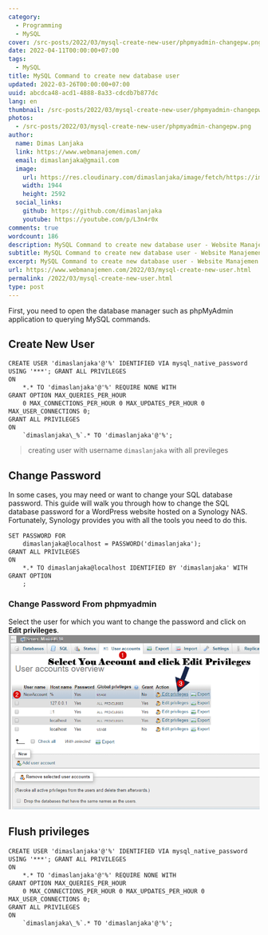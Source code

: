 ```yaml
---
category:
  - Programming
  - MySQL
cover: /src-posts/2022/03/mysql-create-new-user/phpmyadmin-changepw.png
date: 2022-04-11T00:00:00+07:00
tags:
  - MySQL
title: MySQL Command to create new database user
updated: 2022-03-26T00:00:00+07:00
uuid: abcdca48-acd1-4888-8a33-cdcdb7b877dc
lang: en
thumbnail: /src-posts/2022/03/mysql-create-new-user/phpmyadmin-changepw.png
photos:
  - /src-posts/2022/03/mysql-create-new-user/phpmyadmin-changepw.png
author:
  name: Dimas Lanjaka
  link: https://www.webmanajemen.com/
  email: dimaslanjaka@gmail.com
  image:
    url: https://res.cloudinary.com/dimaslanjaka/image/fetch/https://imgdb.net/images/3600.jpg
    width: 1944
    height: 2592
  social_links:
    github: https://github.com/dimaslanjaka
    youtube: https://youtube.com/p/L3n4r0x
comments: true
wordcount: 186
description: MySQL Command to create new database user - Website Manajemen Indonesia
subtitle: MySQL Command to create new database user - Website Manajemen Indonesia
excerpt: MySQL Command to create new database user - Website Manajemen Indonesia
url: https://www.webmanajemen.com/2022/03/mysql-create-new-user.html
permalink: /2022/03/mysql-create-new-user.html
type: post
---
```


First, you  need to open the database manager such as phpMyAdmin application to querying MySQL commands.
## Create New User
```mysql
CREATE USER 'dimaslanjaka'@'%' IDENTIFIED VIA mysql_native_password USING '***'; GRANT ALL PRIVILEGES
ON
    *.* TO 'dimaslanjaka'@'%' REQUIRE NONE WITH
GRANT OPTION MAX_QUERIES_PER_HOUR
    0 MAX_CONNECTIONS_PER_HOUR 0 MAX_UPDATES_PER_HOUR 0 MAX_USER_CONNECTIONS 0;
GRANT ALL PRIVILEGES
ON
    `dimaslanjaka\_%`.* TO 'dimaslanjaka'@'%';
```
> creating user with username `dimaslanjaka` with all previleges

## Change Password
In some cases, you may need or want to change your SQL database password. This guide  will walk you through how to change the SQL database password for a WordPress website hosted on a Synology NAS. Fortunately, Synology provides you with all the tools you need to do this.
```mysql
SET PASSWORD FOR
    dimaslanjaka@localhost = PASSWORD('dimaslanjaka');
GRANT ALL PRIVILEGES
ON
    *.* TO dimaslanjaka@localhost IDENTIFIED BY 'dimaslanjaka' WITH
GRANT OPTION
    ;
```

### Change Password From phpmyadmin
Select the user for which you want to change the password and click on **Edit privileges**.
![change via phpmyadmin](mysql-create-new-user/phpmyadmin-changepw.png)

## Flush privileges
```mysql
CREATE USER 'dimaslanjaka'@'%' IDENTIFIED VIA mysql_native_password USING '***'; GRANT ALL PRIVILEGES
ON
    *.* TO 'dimaslanjaka'@'%' REQUIRE NONE WITH
GRANT OPTION MAX_QUERIES_PER_HOUR
    0 MAX_CONNECTIONS_PER_HOUR 0 MAX_UPDATES_PER_HOUR 0 MAX_USER_CONNECTIONS 0;
GRANT ALL PRIVILEGES
ON
    `dimaslanjaka\_%`.* TO 'dimaslanjaka'@'%';
```